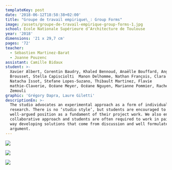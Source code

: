 ```yaml
---
templateKey: post
date: '2018-06-12T18:58:38+02:00'
title: "Groupe de travail empirique\_: Group Forms"
image: /assets/groupe-de-travail-empirique-group-forms-1.jpg
school: Ecole Nationale Supérieure d’Architecture de Toulouse
year: '2018'
dimensions: '21 x 29,7 cm'
pages: '72'
teacher:
  - Sébastien Martinez-Barat
  - Joanne Pouzenc
assistant: Camille Bidaux
student: >-
  Xavier Albert, Corentin Baudry, Khaled Bennoud, Anaëlle Bouffard, Angélique
  Brousset, Stella Capisciolti  Manon Delhomme, Nathan François, Clara Guerin,
  Natacha Issot, Stefane Lopes-Suzano, Thibault Martinez, Flavie
  mathie-Claverie, Océane Meyer, Océane Nguyen, Marianne Pommier, Rached Mostefa
  Zemouli
graphic: 'Grégory Dapra, Laure Giletti'
descriptionEn: >-
  The studio advocates an experimental approach as a form of individual
  research. There is no ‘studio style’, but students are encouraged to develop a
  well-argued position as a fundament of their project work. We also encourage a
  collaborative approach and students are often required to work in pairs as a
  way developing solutions that come from discussion and well formulated
  argument.
---
```


![](/assets/groupe-de-travail-empirique-group-forms-3.jpg)

![](/assets/groupe-de-travail-empirique-group-forms-4.jpg)

![](/assets/groupe-de-travail-empirique-group-forms-5.jpg)
